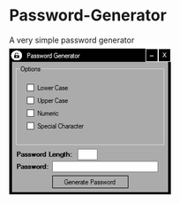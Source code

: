 # Password-Generator
A very simple password generator
<img src="https://raw.githubusercontent.com/roast247/Password-Generator/main/PassGen.png">
